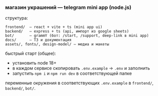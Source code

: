 ### магазин украшений — telegram mini app (node.js)

структура:

```
frontend/  — react + vite + ts (mini app ui)
backend/   — express + ts (api, импорт из google sheets)
bot/       — grammY (бот: /start, /support, deep-link в mini app)
docs/      — ТЗ и документация
assets/, fonts/, design-model/ — медиа и макеты
```

быстрый старт (общее):
- установить node 18+
- в каждом сервисе скопировать `.env.example` → `.env` и заполнить
- запустить `npm i` и `npm run dev` в соответствующей папке

переменные окружения в соответствующих `.env.example` в `frontend/`, `backend/`, `bot/`.


